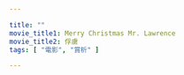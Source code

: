 ```yaml
---

title: ""
movie_title1: Merry Christmas Mr. Lawrence
movie_title2: 俘虜
tags: [ "電影", "賞析" ]

---
```



